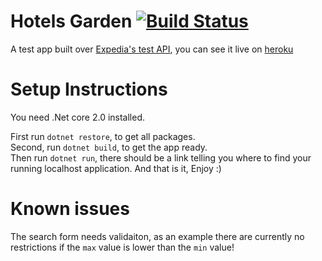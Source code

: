 # Hotels Garden [![Build Status](https://travis-ci.org/ThaerAlAjlouni/HotelsGarden.svg?branch=master)](https://travis-ci.org/ThaerAlAjlouni/HotelsGarden)
A test app built over [Expedia's test API](https://offersvc.expedia.com/offers/v2/getOffers?scenario=deal-finder&page=foo&uid=foo&productType=Hotel), you can see it live on [heroku](https://hotels-garden.herokuapp.com/)

# Setup Instructions

You need .Net core 2.0 installed.

First run `dotnet restore`, to get all packages.  
Second, run `dotnet build`, to get the app ready.  
Then run `dotnet run`,  there should be a link telling you where to find your running localhost application. And that is it, Enjoy :)

# Known issues

The search form needs validaiton, as an example there are currently no restrictions if the `max` value is lower than the `min` value!
